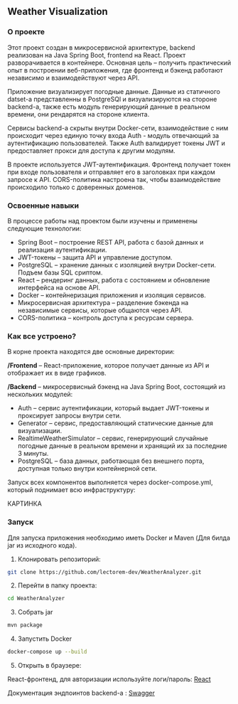 ## Weather Visualization

### О проекте

Этот проект создан в микросервисной архитектуре, backend реализован на Java Spring Boot, frоntend на React. Проект 
разворачивается в контейнере. Основная цель – получить практический опыт в построении веб-приложения, где фронтенд и 
бэкенд работают независимо и взаимодействуют через API.

Приложение визуализирует погодные данные. Данные из статичного datset-а представленны в PostgreSQl и визуализируются на 
стороне backend-а, также есть модуль генерирующий данные в реальном времени, они рендарятся на стороне клиента.

Сервисы backend-а скрыты внутри Docker-сети, взаимодействие с ним происходит через единую точку входа Auth - модуль 
отвечающий за аутентификацию пользователей. Также Auth валидирует токены JWT и предоставляет прокси для доступа к другим 
модулям.

В проекте используется JWT-аутентификация. Фронтенд получает токен при входе пользователя и отправляет его в заголовках 
при каждом запросе к API. CORS-политика настроена так, чтобы взаимодействие происходило только с доверенных доменов.


### Освоенные навыки

В процессе работы над проектом были изучены и применены следующие технологии:

- Spring Boot – построение REST API, работа с базой данных и реализация аутентификации.
- JWT-токены – защита API и управление доступом.
- PostgreSQL – хранение данных с изоляцией внутри Docker-сети. Подъем базы SQL сриптом.
- React – рендеринг данных, работа с состоянием и обновление интерфейса на основе API.
- Docker – контейнеризация приложения и изоляция сервисов.
- Микросервисная архитектура – разделение бэкенда на независимые сервисы, которые общаются через API.
- CORS-политика – контроль доступа к ресурсам сервера.

### Как все устроено?

В корне проекта находятся две основные директории:

**/Frontend** – React-приложение, которое получает данные из API и отображает их в виде графиков.

**/Backend** – микросервисный бэкенд на Java Spring Boot, состоящий из нескольких модулей:

- Auth – сервис аутентификации, который выдает JWT-токены и проксирует запросы внутри сети.
- Generator – сервис, предоставляющий статические данные для визуализации.
- RealtimeWeatherSimulator – сервис, генерирующий случайные погодные данные в реальном времени и хранящий их за последние 3 минуты.
- PostgreSQL – база данных, работающая без внешнего порта, доступная только внутри контейнерной сети.




Запуск всех компонентов выполняется через docker-compose.yml, который поднимает всю инфраструктуру:

КАРТИНКА

### Запуск 

Для запуска приложения необходимо иметь Docker и Maven (Для билда jar из исходного кода).

1. Клонировать репозиторий:

``` bash
git clone https://github.com/lectorem-dev/WeatherAnalyzer.git
```

2. Перейти в папку проекта:
```bash
cd WeatherAnalyzer
```

3. Собрать jar

```bash
mvn package
```

4. Запустить Docker

```bash
docker-compose up --build
```

5. Открыть в браузере:

React-фронтенд, для авторизации используйте логи/пароль: [React](http://localhost:3000)

Документация эндпоинтов backend-a : [Swagger](http://localhost:3000)
